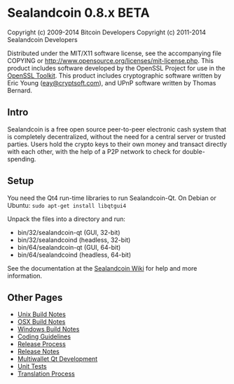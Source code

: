Sealandcoin 0.8.x BETA
====================

Copyright (c) 2009-2014 Bitcoin Developers
Copyright (c) 2011-2014 Sealandcoin Developers

Distributed under the MIT/X11 software license, see the accompanying
file COPYING or http://www.opensource.org/licenses/mit-license.php.
This product includes software developed by the OpenSSL Project for use in the [OpenSSL Toolkit](http://www.openssl.org/). This product includes
cryptographic software written by Eric Young ([eay@cryptsoft.com](mailto:eay@cryptsoft.com)), and UPnP software written by Thomas Bernard.


Intro
---------------------
Sealandcoin is a free open source peer-to-peer electronic cash system that is
completely decentralized, without the need for a central server or trusted
parties.  Users hold the crypto keys to their own money and transact directly
with each other, with the help of a P2P network to check for double-spending.


Setup
---------------------
You need the Qt4 run-time libraries to run Sealandcoin-Qt. On Debian or Ubuntu:
	`sudo apt-get install libqtgui4`

Unpack the files into a directory and run:

- bin/32/sealandcoin-qt (GUI, 32-bit)
- bin/32/sealandcoind (headless, 32-bit)
- bin/64/sealandcoin-qt (GUI, 64-bit)
- bin/64/sealandcoind (headless, 64-bit)

See the documentation at the [Sealandcoin Wiki](http://sealandcoin.info)
for help and more information.


Other Pages
---------------------
- [Unix Build Notes](build-unix.md)
- [OSX Build Notes](build-osx.md)
- [Windows Build Notes](build-msw.md)
- [Coding Guidelines](coding.md)
- [Release Process](release-process.md)
- [Release Notes](release-notes.md)
- [Multiwallet Qt Development](multiwallet-qt.md)
- [Unit Tests](unit-tests.md)
- [Translation Process](translation_process.md)
